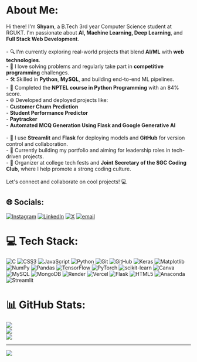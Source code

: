 

<!--
**sirapurapushyam/sirapurapushyam** is a ✨ _special_ ✨ repository because its `README.md` (this file) appears on your GitHub profile.
-->
# About Me:
Hi there! I'm **Shyam**, a B.Tech 3rd year Computer Science student at RGUKT. I'm passionate about **AI, Machine Learning, Deep Learning**, and **Full Stack Web Development**. <br><br>- 🔍 I'm currently exploring real-world projects that blend **AI/ML** with **web technologies**.<br>- 🎯 I love solving problems and regularly take part in **competitive programming** challenges.<br>- 🛠️ Skilled in **Python**, **MySQL**, and building end-to-end ML pipelines.<br>- 🧠 Completed the **NPTEL course in Python Programming** with an 84% score.<br>- 🌐 Developed and deployed projects like:<br>  - **Customer Churn Prediction**<br>  - **Student Performance Predictor**<br>  - **Paytracker**<br>  - **Automated MCQ Generation Using Flask and Google Generative AI**<br>  <br>- 🧪 I use **Streamlit** and **Flask** for deploying models and **GitHub** for version control and collaboration.<br>- 🚀 Currently building my portfolio and aiming for leadership roles in tech-driven projects.<br>- 📌 Organizer at college tech fests and **Joint Secretary of the SGC Coding Club**, where I help promote a strong coding culture.<br><br>Let's connect and collaborate on cool projects! 💻<br>


## 🌐 Socials:
[![Instagram](https://img.shields.io/badge/Instagram-%23E4405F.svg?logo=Instagram&logoColor=white)](https://instagram.com/shyam._115) [![LinkedIn](https://img.shields.io/badge/LinkedIn-%230077B5.svg?logo=linkedin&logoColor=white)](https://linkedin.com/in/shyam-sirapurapu-8b4266280) [![X](https://img.shields.io/badge/X-black.svg?logo=X&logoColor=white)](https://x.com/ShyamSirapurapu) [![email](https://img.shields.io/badge/Email-D14836?logo=gmail&logoColor=white)](mailto:sirapurapushyam@gmail.com) 

# 💻 Tech Stack:
![C](https://img.shields.io/badge/c-%2300599C.svg?style=plastic&logo=c&logoColor=white) ![CSS3](https://img.shields.io/badge/css3-%231572B6.svg?style=plastic&logo=css3&logoColor=white) ![JavaScript](https://img.shields.io/badge/javascript-%23323330.svg?style=plastic&logo=javascript&logoColor=%23F7DF1E) ![Python](https://img.shields.io/badge/python-3670A0?style=plastic&logo=python&logoColor=ffdd54) ![Git](https://img.shields.io/badge/git-%23F05033.svg?style=plastic&logo=git&logoColor=white) ![GitHub](https://img.shields.io/badge/github-%23121011.svg?style=plastic&logo=github&logoColor=white) ![Keras](https://img.shields.io/badge/Keras-%23D00000.svg?style=plastic&logo=Keras&logoColor=white) ![Matplotlib](https://img.shields.io/badge/Matplotlib-%23ffffff.svg?style=plastic&logo=Matplotlib&logoColor=black) ![NumPy](https://img.shields.io/badge/numpy-%23013243.svg?style=plastic&logo=numpy&logoColor=white) ![Pandas](https://img.shields.io/badge/pandas-%23150458.svg?style=plastic&logo=pandas&logoColor=white) ![TensorFlow](https://img.shields.io/badge/TensorFlow-%23FF6F00.svg?style=plastic&logo=TensorFlow&logoColor=white) ![PyTorch](https://img.shields.io/badge/PyTorch-%23EE4C2C.svg?style=plastic&logo=PyTorch&logoColor=white) ![scikit-learn](https://img.shields.io/badge/scikit--learn-%23F7931E.svg?style=plastic&logo=scikit-learn&logoColor=white) ![Canva](https://img.shields.io/badge/Canva-%2300C4CC.svg?style=plastic&logo=Canva&logoColor=white) ![MySQL](https://img.shields.io/badge/mysql-4479A1.svg?style=plastic&logo=mysql&logoColor=white) ![MongoDB](https://img.shields.io/badge/MongoDB-%234ea94b.svg?style=plastic&logo=mongodb&logoColor=white) ![Render](https://img.shields.io/badge/Render-%46E3B7.svg?style=plastic&logo=render&logoColor=white) ![Vercel](https://img.shields.io/badge/vercel-%23000000.svg?style=plastic&logo=vercel&logoColor=white) ![Flask](https://img.shields.io/badge/flask-%23000.svg?style=plastic&logo=flask&logoColor=white) ![HTML5](https://img.shields.io/badge/html5-%23E34F26.svg?style=plastic&logo=html5&logoColor=white) ![Anaconda](https://img.shields.io/badge/Anaconda-%2344A833.svg?style=plastic&logo=anaconda&logoColor=white) ![Streamlit](https://img.shields.io/badge/Streamlit-%23FE4B4B.svg?style=plastic&logo=streamlit&logoColor=white)
# 📊 GitHub Stats:
![](https://github-readme-stats.vercel.app/api?username=sirapurapushyam&theme=dark&hide_border=false&include_all_commits=false&count_private=false)<br/>
![](https://nirzak-streak-stats.vercel.app/?user=sirapurapushyam&theme=dark&hide_border=false)<br/>
![](https://github-readme-stats.vercel.app/api/top-langs/?username=sirapurapushyam&theme=dark&hide_border=false&include_all_commits=false&count_private=false&layout=compact)

---
[![](https://visitcount.itsvg.in/api?id=sirapurapushyam&icon=0&color=0)](https://visitcount.itsvg.in)

<!-- Proudly created with GPRM ( https://gprm.itsvg.in ) -->
